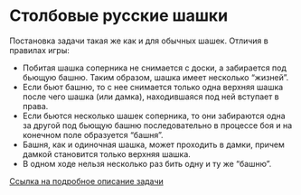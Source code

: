 # Столбовые русские шашки

Постановка задачи такая же как и для обычных шашек. Отличия в правилах игры:
- Побитая шашка соперника не снимается с доски, а забирается под бьющую башню. Таким образом, шашка имеет несколько “жизней”.
- Если бьют башню, то с нее снимается только одна верхняя шашка после чего шашка (или дамка), находившаяся под ней вступает в права.
- Если бьются несколько шашек соперника, то они забираются одна за другой под бьющую башню последовательно в процессе боя и на конечном поле образуется “башня”.
- Башня, как и одиночная шашка, может проходить в дамки, причем дамкой становится только верхняя шашка.
- В одном ходе нельзя несколько раз бить одну и ту же “башню”.


[Ссылка на подробное описание задачи](https://docs.google.com/document/d/1D6YtyBnX8rPm-3LDMjTsc-2Ig9VbBkQszK9d7zXKEYg/edit)